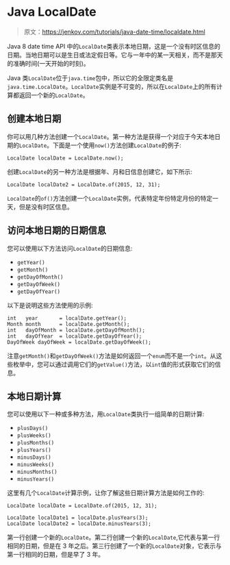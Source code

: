 # Java LocalDate

> 原文：<https://jenkov.com/tutorials/java-date-time/localdate.html>

Java 8 date time API 中的`LocalDate`类表示本地日期，这是一个没有时区信息的日期。当地日期可以是生日或法定假日等。它与一年中的某一天相关，而不是那天的准确时间(一天开始的时刻)。

Java 类`LocalDate`位于`java.time`包中，所以它的全限定类名是`java.time.LocalDate`。`LocalDate`实例是不可变的，所以在`LocalDate`上的所有计算都返回一个新的`LocalDate`。

## 创建本地日期

你可以用几种方法创建一个`LocalDate`。第一种方法是获得一个对应于今天本地日期的`LocalDate`。下面是一个使用`now()`方法创建`LocalDate`的例子:

```
LocalDate localDate = LocalDate.now();

```

创建`LocalDate`的另一种方法是根据年、月和日信息创建它，如下所示:

```
LocalDate localDate2 = LocalDate.of(2015, 12, 31);

```

`LocalDate`的`of()`方法创建一个`LocalDate`实例，代表特定年份特定月份的特定一天，但是没有时区信息。

## 访问本地日期的日期信息

您可以使用以下方法访问`LocalDate`的日期信息:

*   `getYear()`
*   `getMonth()`
*   `getDayOfMonth()`
*   `getDayOfWeek()`
*   `getDayOfYear()`

以下是说明这些方法使用的示例:

```
int   year       = localDate.getYear();
Month month      = localDate.getMonth();
int   dayOfMonth = localDate.getDayOfMonth();
int   dayOfYear  = localDate.getDayOfYear();
DayOfWeek dayOfWeek = localDate.getDayOfWeek();

```

注意`getMonth()`和`getDayOfWeek()`方法是如何返回一个`enum`而不是一个`int`。从这些枚举中，您可以通过调用它们的`getValue()`方法，以`int`值的形式获取它们的信息。

## 本地日期计算

您可以使用以下一种或多种方法，用`LocalDate`类执行一组简单的日期计算:

*   `plusDays()`
*   `plusWeeks()`
*   `plusMonths()`
*   `plusYears()`
*   `minusDays()`
*   `minusWeeks()`
*   `minusMonths()`
*   `minusYears()`

这里有几个`LocalDate`计算示例，让你了解这些日期计算方法是如何工作的:

```
LocalDate localDate = LocalDate.of(2015, 12, 31);

LocalDate localDate1 = localDate.plusYears(3);
LocalDate localDate2 = localDate.minusYears(3);

```

第一行创建一个新的`LocalDate`。第二行创建一个新的`LocalDate`,它代表与第一行相同的日期，但是在 3 年之后。第三行创建了一个新的`LocalDate`对象，它表示与第一行相同的日期，但是早了 3 年。